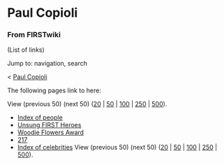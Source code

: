 # Paul Copioli

### From FIRSTwiki

(List of links)

Jump to: navigation, search

&lt; [Paul Copioli](/index.php?title=Paul_Copioli&redirect=no "Paul Copioli" )  

The following pages link to here:

View (previous 50) (next 50)
([20](/index.php?title=Special:Whatlinkshere/Paul_Copioli&limit=20&from=0
"Special:Whatlinkshere/Paul Copioli" ) |
[50](/index.php?title=Special:Whatlinkshere/Paul_Copioli&limit=50&from=0
"Special:Whatlinkshere/Paul Copioli" ) |
[100](/index.php?title=Special:Whatlinkshere/Paul_Copioli&limit=100&from=0
"Special:Whatlinkshere/Paul Copioli" ) |
[250](/index.php?title=Special:Whatlinkshere/Paul_Copioli&limit=250&from=0
"Special:Whatlinkshere/Paul Copioli" ) |
[500](/index.php?title=Special:Whatlinkshere/Paul_Copioli&limit=500&from=0
"Special:Whatlinkshere/Paul Copioli" )).

  * [Index of people](Index_of_people "Index of people" )
  * [Unsung FIRST Heroes](Unsung_FIRST_Heroes "Unsung FIRST Heroes" )
  * [Woodie Flowers Award](Woodie_Flowers_Award "Woodie Flowers Award" )
  * [217](217 "217" )
  * [Index of celebrities](Index_of_celebrities "Index of celebrities" )
View (previous 50) (next 50)
([20](/index.php?title=Special:Whatlinkshere/Paul_Copioli&limit=20&from=0
"Special:Whatlinkshere/Paul Copioli" ) |
[50](/index.php?title=Special:Whatlinkshere/Paul_Copioli&limit=50&from=0
"Special:Whatlinkshere/Paul Copioli" ) |
[100](/index.php?title=Special:Whatlinkshere/Paul_Copioli&limit=100&from=0
"Special:Whatlinkshere/Paul Copioli" ) |
[250](/index.php?title=Special:Whatlinkshere/Paul_Copioli&limit=250&from=0
"Special:Whatlinkshere/Paul Copioli" ) |
[500](/index.php?title=Special:Whatlinkshere/Paul_Copioli&limit=500&from=0
"Special:Whatlinkshere/Paul Copioli" )).

